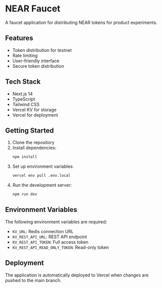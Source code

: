 # NEAR Faucet

A faucet application for distributing NEAR tokens for product experiments.

## Features

- Token distribution for testnet
- Rate limiting
- User-friendly interface
- Secure token distribution

## Tech Stack

- Next.js 14
- TypeScript
- Tailwind CSS
- Vercel KV for storage
- Vercel for deployment

## Getting Started

1. Clone the repository
2. Install dependencies:
   ```bash
   npm install
   ```
3. Set up environment variables:
   ```bash
   vercel env pull .env.local
   ```
4. Run the development server:
   ```bash
   npm run dev
   ```

## Environment Variables

The following environment variables are required:

- `KV_URL`: Redis connection URL
- `KV_REST_API_URL`: REST API endpoint
- `KV_REST_API_TOKEN`: Full access token
- `KV_REST_API_READ_ONLY_TOKEN`: Read-only token

## Deployment

The application is automatically deployed to Vercel when changes are pushed to the main branch.